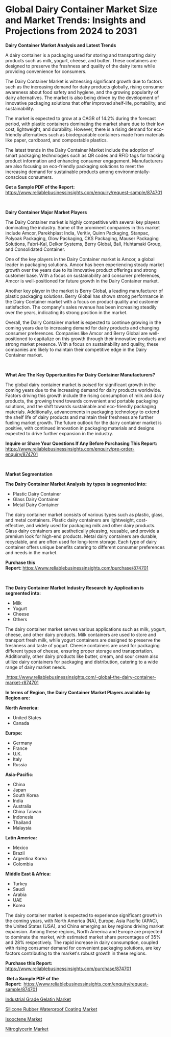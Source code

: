 <p><h1>Global Dairy Container Market Size and Market Trends: Insights and Projections from 2024 to 2031</h1></p><p><strong>Dairy Container Market Analysis and Latest Trends</strong></p>
<p><p>A dairy container is a packaging used for storing and transporting dairy products such as milk, yogurt, cheese, and butter. These containers are designed to preserve the freshness and quality of the dairy items while providing convenience for consumers.</p><p>The Dairy Container Market is witnessing significant growth due to factors such as the increasing demand for dairy products globally, rising consumer awareness about food safety and hygiene, and the growing popularity of dairy alternatives. The market is also being driven by the development of innovative packaging solutions that offer improved shelf-life, portability, and sustainability.</p><p>The market is expected to grow at a CAGR of 14.2% during the forecast period, with plastic containers dominating the market share due to their low cost, lightweight, and durability. However, there is a rising demand for eco-friendly alternatives such as biodegradable containers made from materials like paper, cardboard, and compostable plastics.</p><p>The latest trends in the Dairy Container Market include the adoption of smart packaging technologies such as QR codes and RFID tags for tracking product information and enhancing consumer engagement. Manufacturers are also focusing on eco-friendly packaging solutions to meet the increasing demand for sustainable products among environmentally-conscious consumers.</p></p>
<p><strong>Get a Sample PDF of the Report:&nbsp;</strong> <a href="https://www.reliablebusinessinsights.com/enquiry/request-sample/874701">https://www.reliablebusinessinsights.com/enquiry/request-sample/874701</a></p>
<p>&nbsp;</p>
<p><strong>Dairy Container Major Market Players</strong></p>
<p><p>The Dairy Container market is highly competitive with several key players dominating the industry. Some of the prominent companies in this market include Amcor, Parekhplast India, Veritiv, Quinn Packaging, Stanpac, Polyoak Packaging, Glow Packaging, CKS Packaging, Mauser Packaging Solutions, Fabri-Kal, Delkor Systems, Berry Global, Ball, Huhtamaki Group, and Consolidated Container.</p><p>One of the key players in the Dairy Container market is Amcor, a global leader in packaging solutions. Amcor has been experiencing steady market growth over the years due to its innovative product offerings and strong customer base. With a focus on sustainability and consumer preferences, Amcor is well-positioned for future growth in the Dairy Container market.</p><p>Another key player in the market is Berry Global, a leading manufacturer of plastic packaging solutions. Berry Global has shown strong performance in the Dairy Container market with a focus on product quality and customer satisfaction. The company's sales revenue has been increasing steadily over the years, indicating its strong position in the market.</p><p>Overall, the Dairy Container market is expected to continue growing in the coming years due to increasing demand for dairy products and changing consumer preferences. Companies like Amcor and Berry Global are well-positioned to capitalize on this growth through their innovative products and strong market presence. With a focus on sustainability and quality, these companies are likely to maintain their competitive edge in the Dairy Container market.</p></p>
<p>&nbsp;</p>
<p><strong>What Are The Key Opportunities For Dairy Container Manufacturers?</strong></p>
<p><p>The global dairy container market is poised for significant growth in the coming years due to the increasing demand for dairy products worldwide. Factors driving this growth include the rising consumption of milk and dairy products, the growing trend towards convenient and portable packaging solutions, and the shift towards sustainable and eco-friendly packaging materials. Additionally, advancements in packaging technology to extend the shelf life of dairy products and maintain their freshness are further fueling market growth. The future outlook for the dairy container market is positive, with continued innovation in packaging materials and designs expected to drive further expansion in the industry.</p></p>
<p><strong>Inquire or Share Your Questions If Any Before Purchasing This Report:</strong> <a href="https://www.reliablebusinessinsights.com/enquiry/pre-order-enquiry/874701">https://www.reliablebusinessinsights.com/enquiry/pre-order-enquiry/874701</a></p>
<p>&nbsp;</p>
<p><strong>Market Segmentation</strong></p>
<p><strong>The Dairy Container Market Analysis by types is segmented into:</strong></p>
<p><ul><li>Plastic Dairy Container</li><li>Glass Dairy Container</li><li>Metal Dairy Container</li></ul></p>
<p><p>The dairy container market consists of various types such as plastic, glass, and metal containers. Plastic dairy containers are lightweight, cost-effective, and widely used for packaging milk and other dairy products. Glass dairy containers are aesthetically pleasing, reusable, and provide a premium look for high-end products. Metal dairy containers are durable, recyclable, and are often used for long-term storage. Each type of dairy container offers unique benefits catering to different consumer preferences and needs in the market.</p></p>
<p><strong>Purchase this Report:&nbsp;</strong><a href="https://www.reliablebusinessinsights.com/purchase/874701">https://www.reliablebusinessinsights.com/purchase/874701</a></p>
<p>&nbsp;</p>
<p><strong>The Dairy Container Market Industry Research by Application is segmented into:</strong></p>
<p><ul><li>Milk</li><li>Yogurt</li><li>Cheese</li><li>Others</li></ul></p>
<p><p>The dairy container market serves various applications such as milk, yogurt, cheese, and other dairy products. Milk containers are used to store and transport fresh milk, while yogurt containers are designed to preserve the freshness and taste of yogurt. Cheese containers are used for packaging different types of cheese, ensuring proper storage and transportation. Additionally, other dairy products like butter, cream, and sour cream also utilize dairy containers for packaging and distribution, catering to a wide range of dairy market needs.</p></p>
<p><a href="https://www.reliablebusinessinsights.com/-global-the-dairy-container-market-r874701">&nbsp;https://www.reliablebusinessinsights.com/-global-the-dairy-container-market-r874701</a></p>
<p><strong>In terms of Region, the Dairy Container Market Players available by Region are:</strong></p>
<p>
    <p> <strong> North America: </strong>
        <ul>
            <li>United States</li>
            <li>Canada</li>
        </ul>
        </p> 
    <p> <strong> Europe: </strong>
        <ul>
            <li>Germany</li>
            <li>France</li>
            <li>U.K.</li>
            <li>Italy</li>
            <li>Russia</li>
        </ul>
        </p> 
    <p> <strong> Asia-Pacific: </strong>
        <ul>
            <li>China</li>
            <li>Japan</li>
            <li>South Korea</li>
            <li>India</li>
            <li>Australia</li>
            <li>China Taiwan</li>
            <li>Indonesia</li>
            <li>Thailand</li>
            <li>Malaysia</li>
        </ul>
        </p> 
    <p> <strong> Latin America: </strong>
        <ul>
            <li>Mexico</li>
            <li>Brazil</li>
            <li>Argentina Korea</li>
            <li>Colombia</li>
        </ul>
        </p> 
    <p> <strong> Middle East & Africa: </strong>
        <ul>
            <li>Turkey</li>
            <li>Saudi</li>
            <li>Arabia</li>
            <li>UAE</li>
            <li>Korea</li>
        </ul>
    </p>
    </p>
<p><p>The dairy container market is expected to experience significant growth in the coming years, with North America (NA), Europe, Asia Pacific (APAC), the United States (USA), and China emerging as key regions driving market expansion. Among these regions, North America and Europe are projected to dominate the market, with estimated market share percentages of 35% and 28% respectively. The rapid increase in dairy consumption, coupled with rising consumer demand for convenient packaging solutions, are key factors contributing to the market's robust growth in these regions.</p></p>
<p><strong>Purchase this Report: </strong><a href="https://www.reliablebusinessinsights.com/purchase/874701">https://www.reliablebusinessinsights.com/purchase/874701</a></p>
<p>&nbsp;<strong>Get a Sample PDF of the Report:&nbsp;&nbsp;</strong><a href="https://www.reliablebusinessinsights.com/enquiry/request-sample/874701">https://www.reliablebusinessinsights.com/enquiry/request-sample/874701</a></p>
<p><strong></strong></p>
<p><p><a href="https://github.com/hskmn/Market-Research-Report-List-1/blob/main/industrial-grade-gelatin-market.md">Industrial Grade Gelatin Market</a></p><p><a href="https://github.com/caylechardson65746/Market-Research-Report-List-1/blob/main/silicone-rubber-waterproof-coating-market.md">Silicone Rubber Waterproof Coating Market</a></p><p><a href="https://medium.com/@rebecca.smith5467/isooctene-market-report-by-product-type-98-5-51bef690e4e8">Isooctene Market</a></p><p><a href="https://medium.com/@richard.james09789/global-nitroglycerin-market-size-is-expected-to-reach-at-a-cagr-of-7-8-2670c61f2e9c">Nitroglycerin Market</a></p></p>